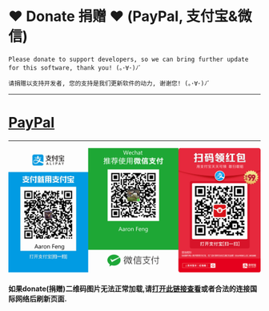 # ❤ Donate 捐赠 ❤ (PayPal, 支付宝&微信)
```
Please donate to support developers, so we can bring further update for this software, thank you! (｡･∀･)ﾉﾞ
```
```
请捐赠以支持开发者, 您的支持是我们更新软件的动力, 谢谢您! (｡･∀･)ﾉﾞ
```
---
# [PayPal](https://www.paypal.me/aaronfeng753)
---
![donate_new](/donate_new.jpg)
#### 如果donate(捐赠)二维码图片无法正常加载,请[打开此链接查看](https://gitee.com/aaronfeng0711/Waifu2x-Extension-GUI/raw/master/donate_new.jpg)或者合法的连接国际网络后刷新页面.
